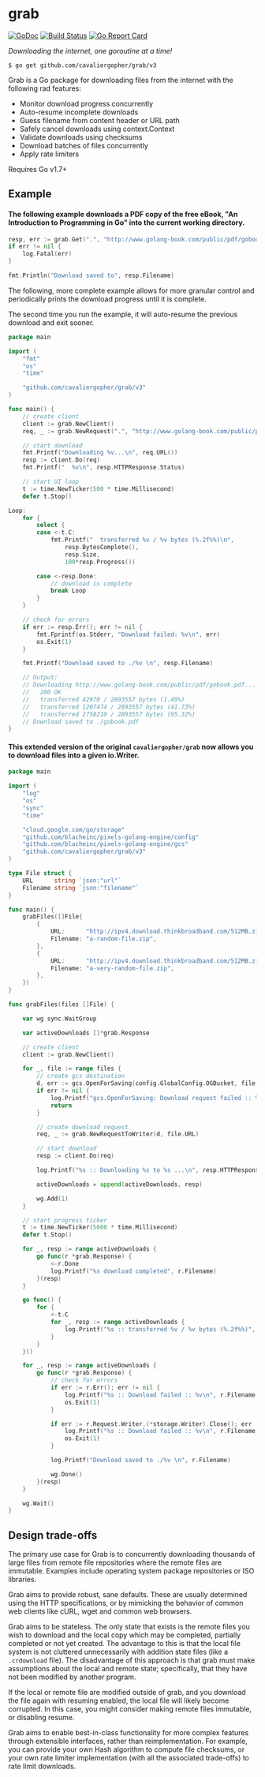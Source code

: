 # grab

[![GoDoc](https://godoc.org/github.com/cavaliercoder/grab?status.svg)](https://godoc.org/github.com/cavaliercoder/grab) [![Build Status](https://travis-ci.org/cavaliercoder/grab.svg?branch=master)](https://travis-ci.org/cavaliercoder/grab) [![Go Report Card](https://goreportcard.com/badge/github.com/cavaliercoder/grab)](https://goreportcard.com/report/github.com/cavaliercoder/grab)

_Downloading the internet, one goroutine at a time!_

    $ go get github.com/cavaliergopher/grab/v3

Grab is a Go package for downloading files from the internet with the following
rad features:

- Monitor download progress concurrently
- Auto-resume incomplete downloads
- Guess filename from content header or URL path
- Safely cancel downloads using context.Context
- Validate downloads using checksums
- Download batches of files concurrently
- Apply rate limiters

Requires Go v1.7+

## Example

#### The following example downloads a PDF copy of the free eBook, "An Introduction to Programming in Go" into the current working directory.

```go
resp, err := grab.Get(".", "http://www.golang-book.com/public/pdf/gobook.pdf")
if err != nil {
	log.Fatal(err)
}

fmt.Println("Download saved to", resp.Filename)
```

The following, more complete example allows for more granular control and
periodically prints the download progress until it is complete.

The second time you run the example, it will auto-resume the previous download
and exit sooner.

```go
package main

import (
	"fmt"
	"os"
	"time"

	"github.com/cavaliergopher/grab/v3"
)

func main() {
	// create client
	client := grab.NewClient()
	req, _ := grab.NewRequest(".", "http://www.golang-book.com/public/pdf/gobook.pdf")

	// start download
	fmt.Printf("Downloading %v...\n", req.URL())
	resp := client.Do(req)
	fmt.Printf("  %v\n", resp.HTTPResponse.Status)

	// start UI loop
	t := time.NewTicker(500 * time.Millisecond)
	defer t.Stop()

Loop:
	for {
		select {
		case <-t.C:
			fmt.Printf("  transferred %v / %v bytes (%.2f%%)\n",
				resp.BytesComplete(),
				resp.Size,
				100*resp.Progress())

		case <-resp.Done:
			// download is complete
			break Loop
		}
	}

	// check for errors
	if err := resp.Err(); err != nil {
		fmt.Fprintf(os.Stderr, "Download failed: %v\n", err)
		os.Exit(1)
	}

	fmt.Printf("Download saved to ./%v \n", resp.Filename)

	// Output:
	// Downloading http://www.golang-book.com/public/pdf/gobook.pdf...
	//   200 OK
	//   transferred 42970 / 2893557 bytes (1.49%)
	//   transferred 1207474 / 2893557 bytes (41.73%)
	//   transferred 2758210 / 2893557 bytes (95.32%)
	// Download saved to ./gobook.pdf
}
```

#### This extended version of the original `cavaliergopher/grab` now allows you to download files into a given io.Writer.

```go
package main

import (
	"log"
	"os"
	"sync"
	"time"

	"cloud.google.com/go/storage"
	"github.com/blacheinc/pixels-golang-engine/config"
	"github.com/blacheinc/pixels-golang-engine/gcs"
	"github.com/cavaliergopher/grab/v3"
)

type File struct {
	URL      string `json:"url"`
	Filename string `json:"filename"`
}

func main() {
	grabFiles([]File{
		{
			URL:      "http://ipv4.download.thinkbroadband.com/512MB.zip",
			Filename: "a-random-file.zip",
		},
		{
			URL:      "http://ipv4.download.thinkbroadband.com/512MB.zip",
			Filename: "a-very-random-file.zip",
		},
	})
}

func grabFiles(files []File) {

	var wg sync.WaitGroup

	var activeDownloads []*grab.Response

	// create client
	client := grab.NewClient()

	for _, file := range files {
		// create gcs destination
		d, err := gcs.OpenForSaving(config.GlobalConfig.OGBucket, file.Filename)
		if err != nil {
			log.Printf("gcs.OpenForSaving: Download request failed :: %s :: %s :: %v", file.URL, file.Filename, err)
			return
		}

		// create download request
		req, _ := grab.NewRequestToWriter(d, file.URL)

		// start download
		resp := client.Do(req)

		log.Printf("%s :: Downloading %s to %s ...\n", resp.HTTPResponse.Status, req.URL(), resp.Filename)

		activeDownloads = append(activeDownloads, resp)

		wg.Add(1)
	}

	// start progress ticker
	t := time.NewTicker(5000 * time.Millisecond)
	defer t.Stop()

	for _, resp := range activeDownloads {
		go func(r *grab.Response) {
			<-r.Done
			log.Printf("%s download completed", r.Filename)
		}(resp)
	}

	go func() {
		for {
			<-t.C
			for _, resp := range activeDownloads {
				log.Printf("%s :: transferred %v / %v bytes (%.2f%%)", resp.Filename, resp.BytesComplete(), resp.Size(), 100*resp.Progress())
			}
		}
	}()

	for _, resp := range activeDownloads {
		go func(r *grab.Response) {
			// check for errors
			if err := r.Err(); err != nil {
				log.Printf("%s :: Download failed :: %v\n", r.Filename, err)
				os.Exit(1)
			}

			if err := r.Request.Writer.(*storage.Writer).Close(); err != nil {
				log.Printf("%s :: Download failed :: %v\n", r.Filename, err)
				os.Exit(1)
			}

			log.Printf("Download saved to ./%v \n", r.Filename)

			wg.Done()
		}(resp)
	}

	wg.Wait()
}
```

## Design trade-offs

The primary use case for Grab is to concurrently downloading thousands of large
files from remote file repositories where the remote files are immutable.
Examples include operating system package repositories or ISO libraries.

Grab aims to provide robust, sane defaults. These are usually determined using
the HTTP specifications, or by mimicking the behavior of common web clients like
cURL, wget and common web browsers.

Grab aims to be stateless. The only state that exists is the remote files you
wish to download and the local copy which may be completed, partially completed
or not yet created. The advantage to this is that the local file system is not
cluttered unnecessarily with addition state files (like a `.crdownload` file).
The disadvantage of this approach is that grab must make assumptions about the
local and remote state; specifically, that they have not been modified by
another program.

If the local or remote file are modified outside of grab, and you download the
file again with resuming enabled, the local file will likely become corrupted.
In this case, you might consider making remote files immutable, or disabling
resume.

Grab aims to enable best-in-class functionality for more complex features
through extensible interfaces, rather than reimplementation. For example,
you can provide your own Hash algorithm to compute file checksums, or your
own rate limiter implementation (with all the associated trade-offs) to rate
limit downloads.
